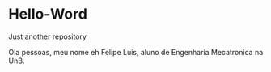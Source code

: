 # Hello-Word
Just another repository

Ola pessoas, meu nome eh Felipe Luis, aluno de Engenharia Mecatronica na UnB.
